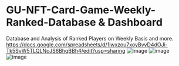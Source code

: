# GU-NFT-Card-Game-Weekly-Ranked-Database & Dashboard
Database and Analysis of Ranked Players on Weekly Basis and more.
https://docs.google.com/spreadsheets/d/1iwxzou7xoyBvyD4dOJi-Tk5SvW5TLQLNcJS6BhqBBh4/edit?usp=sharing
![image](https://user-images.githubusercontent.com/68631881/116621594-44873700-a8f8-11eb-9d88-f8fbc968b11e.png)
![image](https://user-images.githubusercontent.com/68631881/116621646-59fc6100-a8f8-11eb-98fd-5c99e2afbb87.png)
![image](https://user-images.githubusercontent.com/68631881/116621672-67b1e680-a8f8-11eb-8f0d-daf2b56fca39.png)


